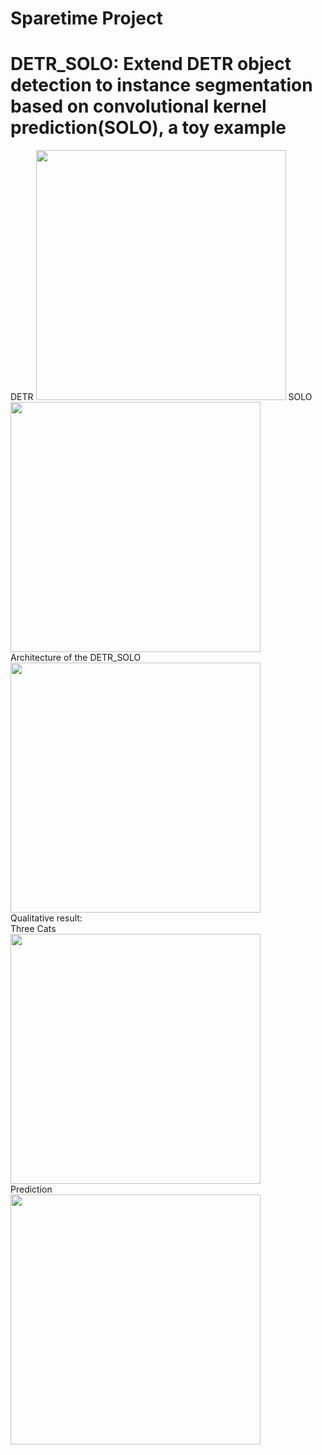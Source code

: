 # Sparetime Project
# DETR_SOLO: Extend DETR object detection to instance segmentation based on convolutional kernel prediction(SOLO), a toy example  
DETR <img src="https://github.com/LeungTsang/detr_solo/raw/main/fig/DETR.png" width="400px"> SOLO <img src="https://github.com/LeungTsang/detr_solo/raw/main/fig/SOLO.png" width="400px">   
Architecture of the DETR_SOLO  
<img src="https://github.com/LeungTsang/detr_solo/raw/main/fig/SOLO.png" width="400px">   
Qualitative result:  
Three Cats  
<img src="https://github.com/LeungTsang/detr_solo/raw/main/fig/000000000977.jpg" width="400px">   
Prediction  
<img src="https://github.com/LeungTsang/detr_solo/raw/main/fig/Figure_10.png" width="400px">   

